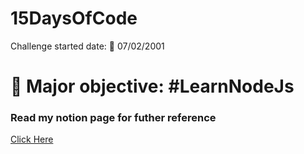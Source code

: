 # 15DaysOfCode

Challenge started date: 📅 07/02/2001  

# 🎯 Major objective: #LearnNodeJs

### Read my notion page for futher reference

<a href = "https://www.notion.so/milansony/15DaysOfCode-bed90e2a7ecc4baf999709befd32c253?pvs=4">Click Here</a>
